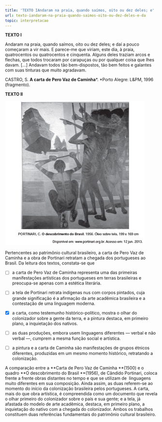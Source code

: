 ```yaml
---
title: 'TEXTO IAndaram na praia, quando saímos, oito ou dez deles; e'
url: texto-iandaram-na-praia-quando-saimos-oito-ou-dez-deles-e-da
topic: interpretacao
---
```



**TEXTO I**

Andaram na praia, quando saímos, oito ou dez deles; e daí a pouco começaram a vir mais. E parece-me que viriam, este dia, à praia, quatrocentos ou quatrocentos e cinquenta. Alguns deles traziam arcos e  flechas, que todos trocaram por carapuças ou por qualquer coisa que lhes davam. \[...] Andavam todos tão bem-dispostos, tão bem feitos e galantes com suas tinturas que muito agradavam.

CASTRO, S. **A carta de Pero Vaz de Caminha***. *Porto Alegre: L\&PM, 1996 (fragmento).

**TEXTO II**

![](d223b759-b818-13a0-6683-913148ad9349.png)

Pertencentes ao patrimônio cultural brasileiro, a carta de Pero Vaz de Caminha e a obra de Portinari retratam a chegada dos portugueses ao Brasil. Da leitura dos textos, constata-se que



- [ ] a carta de Pero Vaz de Caminha representa uma das primeiras manifestações artísticas dos portugueses em terras brasileiras e preocupa-se apenas com a estética literária.
- [ ] a tela de Portinari retrata indígenas nus com corpos pintados, cuja grande significação é a afirmação da arte acadêmica brasileira e a contestação de uma linguagem moderna.
- [x] a carta, como testemunho histórico-político, mostra o olhar do colonizador sobre a gente da terra, e a pintura destaca, em primeiro plano, a inquietação dos nativos.
- [ ] as duas produções, embora usem linguagens diferentes — verbal e não verbal —, cumprem a mesma função social e artística.
- [ ] a pintura e a carta de Caminha são manifestações de grupos étnicos diferentes, produzidas em um mesmo momento histórico, retratando a colonização.


A comparação entre a **Carta de Pero Vaz de Caminha **(1500) e o quadro **O descobrimento do Brasil **(1956), de Cândido Portinari, coloca frente a frente obras distantes no tempo e que se utilizam de  linguagens muito diferentes em sua composição. Ainda assim, as duas referem-se ao momento do início da colonização brasileira pelos portugueses. A carta, mais do que obra artística, é compreendida como um documento que revela o olhar primeiro do colonizador sobre o país e sua gente; e a tela, já afastada do modelo de arte acadêmica, destaca, em primeiro plano, a inquietação do nativo com a chegada do colonizador. Ambos os trabalhos constituem duas referências fundamentais do patrimônio cultural brasileiro.
